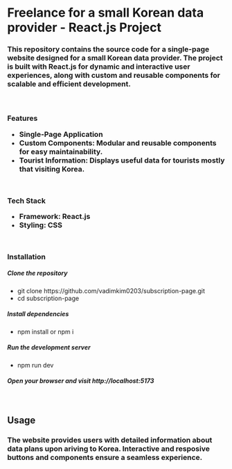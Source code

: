 <h1>Freelance for a small Korean data provider - React.js Project</h1>

<h3>This repository contains the source code for a single-page website designed for a small Korean data provider. The project is built with React.js for dynamic and interactive user experiences, along with custom and reusable components for scalable and efficient development.<h3/>

<br />

Features

<ul>
<li>Single-Page Application</li>

<li>Custom Components: Modular and reusable components for easy maintainability.</li>

<li>Tourist Information: Displays useful data for tourists mostly that visiting Korea.</li>
</ul>

<br />

Tech Stack
<ul>
  <li>Framework: React.js</li>
  <li>Styling: CSS</li>
</ul>

<br />

Installation
<h5>Clone the repository</h5>
  <ul>
    <li>git clone https://github.com/vadimkim0203/subscription-page.git</li>
    <li>cd subscription-page</li>
  </ul>

<h5>Install dependencies</h5>
  <ul>
    <li>npm install or npm i</li>
  </ul>

<h5>Run the development server</h5>
<ul>
  <li>npm run dev</li>
</ul>

<h5>Open your browser and visit http://localhost:5173</h5>

<br/>

<h2>Usage</h2>

<h3>The website provides users with detailed information about data plans upon ariving to Korea. Interactive and resposive buttons and components ensure a seamless experience.</h3>

